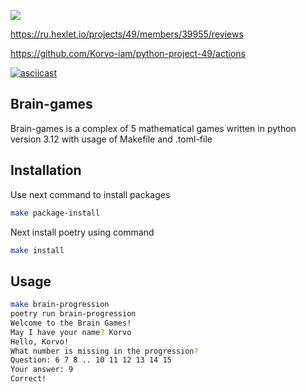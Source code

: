 <a href="https://codeclimate.com/github/Korvo-iam/python-project-49/maintainability"><img src="https://api.codeclimate.com/v1/badges/1d71d580ba31029ddb01/maintainability" /></a>

https://ru.hexlet.io/projects/49/members/39955/reviews

https://github.com/Korvo-iam/python-project-49/actions

[![asciicast](https://asciinema.org/a/TxZCI1rFHQ1wB89zW5bLZeQMi.svg)](https://asciinema.org/a/TxZCI1rFHQ1wB89zW5bLZeQMi)

## Brain-games

Brain-games is a complex of 5 mathematical games written in python version 3.12 with usage of Makefile and .toml-file

## Installation

Use next command to install packages

```bash
make package-install
```

Next install poetry using command

```bash
make install
```

## Usage

```bash
make brain-progression
poetry run brain-progression
Welcome to the Brain Games!
May I have your name? Korvo
Hello, Korvo!
What number is missing in the progression?
Question: 6 7 8 .. 10 11 12 13 14 15
Your answer: 9
Correct!
```

